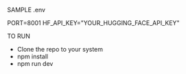 SAMPLE .env

PORT=8001
HF_API_KEY="YOUR_HUGGING_FACE_API_KEY"

TO RUN

- Clone the repo to your system
- npm install
- npm run dev
